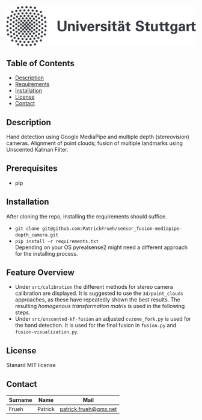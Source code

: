 ![Sensor fusion of multiple depth cameras using kalman filters](https://github.com/PatrickFrueh/sensor_fusion-mediapipe-depth_camera/blob/main/res/uni-stuttgart.png)

## Table of Contents

- [Description](#description)
- [Requirements](#prerequisites)
- [Installation](#installation)
- [License](#license)
- [Contact](#contact)

## Description
Hand detection using Google MediaPipe and multiple depth (stereovision) cameras.
Alignment of point clouds; fusion of multiple landmarks using Unscented Kalman Filter.

## Prerequisites
* pip

## Installation
After cloning the repo, installing the requirements should suffice.
* `git clone git@github.com:PatrickFrueh/sensor_fusion-mediapipe-depth_camera.git`
* `pip install -r requirements.txt`\
Depending on your OS pyrealsense2 might need a different approach for the installing process.

## Feature Overview
- Under `src/calibration` the different methods for stereo camera calibration are displayed.
It is suggested to use the `3d/point_clouds` approaches, as these have repeatedly shown the best results.
The resulting *homogenous transformation matrix* is used in the following steps.
- Under `src/unscented-kf-fusion` an adjusted `cvzone_fork.py` is used for the hand detection. It is used for the final fusion in `fusion.py` and `fusion-visualization.py`. 

## License
Stanard MIT license

## Contact

Surname | Name | Mail
--- | --- | ---
Frueh | Patrick | patrick.frueh@gmx.net